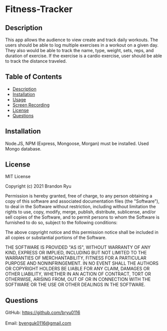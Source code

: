 # Fitness-Tracker

## Description
This app allows the audience to view create and track daily workouts. The users should be able to log multiple exercises in a workout on a given day. They also would be able to track the name, type, weight, sets, reps, and duration of exercise. If the exercise is a cardio exercise, user should be able to track the distance traveled.

## Table of Contents
- [Description](#description)
- [Installation](#installation)
- [Usage](#usage)
- [Screen Recording](#Screen)
- [License](#license)
- [Questions](#Questions)

## Installation
Node.JS, NPM (Express, Mongoose, Morgan) must be installed. Used Mongo database.

## License
MIT License

Copyright (c) 2021 Brandon Ryu

Permission is hereby granted, free of charge, to any person obtaining a copy
of this software and associated documentation files (the "Software"), to deal
in the Software without restriction, including without limitation the rights
to use, copy, modify, merge, publish, distribute, sublicense, and/or sell
copies of the Software, and to permit persons to whom the Software is
furnished to do so, subject to the following conditions:

The above copyright notice and this permission notice shall be included in all
copies or substantial portions of the Software.

THE SOFTWARE IS PROVIDED "AS IS", WITHOUT WARRANTY OF ANY KIND, EXPRESS OR
IMPLIED, INCLUDING BUT NOT LIMITED TO THE WARRANTIES OF MERCHANTABILITY,
FITNESS FOR A PARTICULAR PURPOSE AND NONINFRINGEMENT. IN NO EVENT SHALL THE
AUTHORS OR COPYRIGHT HOLDERS BE LIABLE FOR ANY CLAIM, DAMAGES OR OTHER
LIABILITY, WHETHER IN AN ACTION OF CONTRACT, TORT OR OTHERWISE, ARISING FROM,
OUT OF OR IN CONNECTION WITH THE SOFTWARE OR THE USE OR OTHER DEALINGS IN THE
SOFTWARE.

## Questions
GitHub: https://github.com/bryu0116<br /><br />
Email: byenguk0116@gmail.com<br /><br />